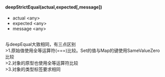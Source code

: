 #### deepStrictEqual(actual,expected[,message])
* actual \<any\>
* expected \<any\>
* message \<any\>
<br/>
与deepEqual大致相同，有三点区别
<br/>
>1.原始值使用全等运算符(===)比较。Set的值与Map的键使用SameValueZero比较
<br/>
>2.对象的原型也使用全等运算符比较
<br/>
>3.对象的类型标签要求相同